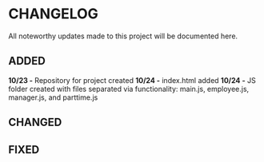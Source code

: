 # CHANGELOG 

All noteworthy updates made to this project will be documented here.

## **ADDED**

**10/23 -** Repository for project created
**10/24 -** index.html added
**10/24 -** JS folder created with files separated via functionality: main.js, employee.js, manager.js, and parttime.js

## **CHANGED**

## **FIXED** 
